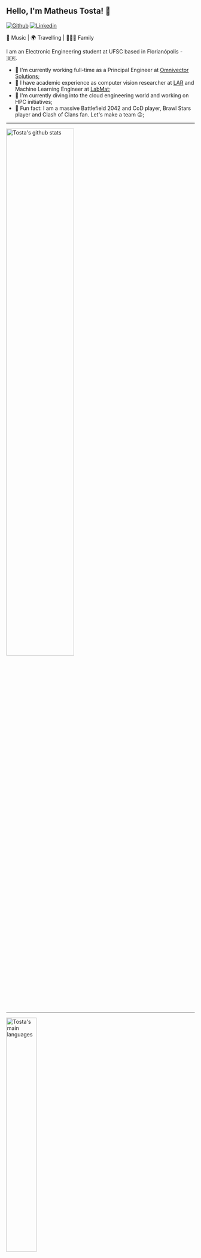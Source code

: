## Hello, I'm Matheus Tosta! 👋

[![Github](https://img.shields.io/badge/-Github-000?style=flat&logo=Github&logoColor=white)](https://github.com/matheushent)
[![Linkedin](https://img.shields.io/badge/-LinkedIn-blue?style=flat&logo=Linkedin&logoColor=white)](https://www.linkedin.com/in/matheustosta/)


:musical_note: Music | :earth_africa: Travelling | :family_man_woman_boy: Family

I am an Electronic Engineering student at UFSC based in Florianópolis - :brazil:.

- 🔭 I'm currently working full-time as a Principal Engineer at [Omnivector Solutions](https://omnivector.solutions);
- :school: I have academic experience as computer vision researcher at [LAR](https://robotica.ufsc.br/en/) and Machine Learning Engineer at [LabMat](https://labmat.ufsc.br/);
- 🌱 I'm currently diving into the cloud engineering world and working on HPC initiatives;
- :zany_face: Fun fact: I am a massive Battlefield 2042 and CoD player, Brawl Stars player and Clash of Clans fan. Let's make a team :wink:;

---

<a>
   <img width="60%" alt="Tosta's github stats" src="https://github-readme-stats.vercel.app/api?username=matheushent&count_private=true&show_icons=true" />
</a>

----

<a>
    <img width="40%" alt="Tosta's main languages" src="https://github-readme-stats.vercel.app/api/top-langs/?username=matheushent&layout=compact" />
</a>

---

**To which databases I'm familiar with?**

<p>
  <code><img width="15%" src="https://www.vectorlogo.zone/logos/mysql/mysql-ar21.svg"></code>
  <code><img width="15%" src="https://www.vectorlogo.zone/logos/postgresql/postgresql-ar21.svg"></code>
  <code><img width="15%" src="https://www.vectorlogo.zone/logos/mongodb/mongodb-ar21.svg"></code>
  <code><img width="15%" src="https://www.vectorlogo.zone/logos/redis/redis-ar21.svg"></code>
  <code><img width="15%" src="https://www.vectorlogo.zone/logos/elastic/elastic-ar21.svg"></code>
  <code><img width="15%" src="https://www.vectorlogo.zone/logos/influxdata/influxdata-ar21.svg"></code>
</p>

**Which CI/CD tools do I use?**

<p>
  <code><img width="15%" src="https://www.vectorlogo.zone/logos/amazon_aws/amazon_aws-ar21.svg"></code>
  <code><img width="15%" src="https://www.vectorlogo.zone/logos/github/github-ar21.svg"></code>
  <code><img width="15%" src="https://www.vectorlogo.zone/logos/argoprojio/argoprojio-ar21.svg"></code>
</p>

**To which cloud providers I'm familiar with?**

<p>
  <code><img width="15%" src="https://www.vectorlogo.zone/logos/amazon_aws/amazon_aws-ar21.svg"></code>
  <code><img width="15%" src="https://www.vectorlogo.zone/logos/google_cloud/google_cloud-ar21.svg"></code>
</p>

**Cool stuff I do use every day**

<p>
  <code><img width="15%" src="https://www.vectorlogo.zone/logos/docker/docker-ar21.svg"></code>
  <code><img width="15%" src="https://www.vectorlogo.zone/logos/kubernetes/kubernetes-ar21.svg"></code>
  <code><img width="15%" src="https://www.vectorlogo.zone/logos/gunicorn/gunicorn-ar21.svg"></code>
  <code><img width="15%" src="https://www.vectorlogo.zone/logos/getpostman/getpostman-ar21.svg"></code>
  <code><img width="15%" src="https://www.vectorlogo.zone/logos/grafana/grafana-ar21.svg"></code>
  <code><img width="15%" src="https://www.vectorlogo.zone/logos/graphql/graphql-ar21.svg"></code>
  <code><img width="15%" src="https://www.vectorlogo.zone/logos/lucidchart/lucidchart-ar21.svg"></code>
</p>

**Nice tools I do use often**

<p>
  <code><img width="15%" src="https://www.vectorlogo.zone/logos/tensorflow/tensorflow-ar21.svg"></code>
  <code><img width="15%" src="https://www.vectorlogo.zone/logos/pytorch/pytorch-ar21.svg"></code>
  <code><img width="15%" src="https://www.vectorlogo.zone/logos/sentryio/sentryio-ar21.svg"></code>
  <code><img width="15%" src="https://www.vectorlogo.zone/logos/yarnpkg/yarnpkg-ar21.svg"></code>
  <code><img width="15%" src="https://www.vectorlogo.zone/logos/auth0/auth0-ar21.svg"></code>
</p>

**Nice tools I do not use often but know how to use**

<p>
  <code><img width="15%" src="https://www.vectorlogo.zone/logos/terraformio/terraformio-ar21.svg"></code>
  <code><img width="15%" src="https://www.vectorlogo.zone/logos/twilio/twilio-ar21.svg"></code>
  <code><img width="15%" src="https://www.vectorlogo.zone/logos/sendgrid/sendgrid-ar21.svg"></code>
  <code><img width="15%" src="https://www.vectorlogo.zone/logos/apache_kafka/apache_kafka-ar21.svg"></code>
  <code><img width="15%" src="https://www.vectorlogo.zone/logos/serverless/serverless-ar21.svg"></code>
</p>

**Management tools to which I'm familiar with**

<p>
  <code><img width="15%" src="https://www.vectorlogo.zone/logos/slack/slack-ar21.svg"></code>
  <code><img width="15%" src="https://www.vectorlogo.zone/logos/trello/trello-ar21.svg"></code>
  <code><img width="15%" src="https://www.vectorlogo.zone/logos/asana/asana-ar21.svg"></code>
  <code><img width="15%" src="https://www.vectorlogo.zone/logos/monday/monday-ar21.svg"></code>
  <code><img width="15%" src="https://www.vectorlogo.zone/logos/atlassian_jira/atlassian_jira-ar21.svg"></code>
</p>

**To which operation systems I do use to work with?**

<p>
  <code><img width="15%" src="https://www.vectorlogo.zone/logos/ubuntu/ubuntu-ar21.svg"></code>
  <code><img width="15%" src="https://www.vectorlogo.zone/logos/centos/centos-ar21.svg"></code>
</p>

---
